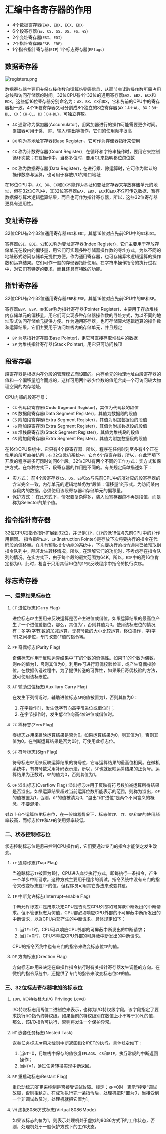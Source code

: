 # 汇编中各寄存器的作用 

- 4个数据寄存器(`EAX`、`EBX`、`ECX`、`EDX`)
- 6个段寄存器(`ES`、`CS`、`SS`、`DS`、`FS`、`GS`)
- 2个变址寄存器(`ESI`、`EDI`) 
- 2个指针寄存器(`ESP`、`EBP`)
- 1个指令指针寄存器(`EIP`) 1个标志寄存器(`EFlags`)

## 数据寄存器

![registers.png](.pic/x86-registers.png)

数据寄存器主要用来保存操作数和运算结果等信息，从而节省读取操作数所需占用总线和访问存储器的时间。32位CPU有4个32位的通用寄存器`EAX`、`EBX`、`ECX`和`EDX`。这些低16位寄存器分别命名为：`AX`、`BX`、`CX`和`DX`，它和先前的CPU中的寄存器相一致。4个16位寄存器又可分割成8个独立的8位寄存器(`AX`：`AH`-`AL`、`BX`：`BH`-`BL`、`CX`：`CH`-`CL`、`DX`：`DH`-`DL`)，可独立存取。

- `AX` 通常称为累加器(Accumulator)，用累加器进行的操作可能需要更少时间。累加器可用于乘、 除、输入/输出等操作，它们的使用频率很高

- `BX` 称为基地址寄存器(Base Register)，它可作为存储器指针来使用

- `CX` 称为计数寄存器(Count Register)，在循环和字符串操作时，要用它来控制循环次数；在位操作中，当移多位时，要用CL来指明移位的位数

- `DX` 称为数据寄存器(Data Register)，在进行乘、除运算时，它可作为默认的操作数参与运算，也可用于存放I/O的端口地址

在16位CPU中，`AX`、`BX`、`CX`和`DX`不能作为基址和变址寄存器来存放存储单元的地址，但在32位CPU中，其32位寄存器`EAX`、`EBX`、`ECX`和`EDX`不仅可传送数据、暂存数据保存算术逻辑运算结果，而且也可作为指针寄存器，所以，这些32位寄存器更具有通用性。

## 变址寄存器

32位CPU有2个32位通用寄存器`ESI`和`EDI`。其低16位对应先前CPU中的`SI`和`DI`。

寄存器`ESI`、`EDI`、`SI`和`DI`称为变址寄存器(Index Register)，它们主要用于存放存储单元在段内的偏移量，用它们可实现多种存储器操作数的寻址方式，为以不同的地址形式访问存储单元提供方便。作为通用寄存器，也可存储算术逻辑运算的操作数和运算结果。它们可作一般的存储器指针使用。在字符串操作指令的执行过程中，对它们有特定的要求，而且还具有特殊的功能。

## 指针寄存器

32位CPU有2个32位通用寄存器`EBP`和`ESP`。其低16位对应先前CPU中的`BP`和`SP`。

寄存器`EBP`、`ESP`、`BP`和`SP`称为指针寄存器(Pointer Register)，主要用于存放堆栈内存储单元的偏移量，用它们可实现多种存储器操作数的寻址方式，为以不同的地址形式访问存储单元提供方便。作为通用寄存器，也可存储算术逻辑运算的操作数和运算结果。它们主要用于访问堆栈内的存储单元，并且规定：

- `BP` 为基指针寄存器(Base Pointer)，用它可直接存取堆栈中的数据
- `SP` 为堆栈指针寄存器(Stack Pointer)，用它只可访问栈顶

## 段寄存器

段寄存器是根据内存分段的管理模式而设置的。内存单元的物理地址由段寄存器的值和一个偏移量组合而成的，这样可用两个较少位数的值组合成一个可访问较大物理空间的内存地址。

CPU内部的段寄存器：
- `CS` 代码段寄存器(Code Segment Register)，其值为代码段的段值
- `DS` 数据段寄存器(Data Segment Register)，其值为数据段的段值
- `ES` 附加段寄存器(Extra Segment Register)，其值为附加数据段的段值
- `FS` 附加段寄存器(Extra Segment Register)，其值为附加数据段的段值
- `SS` 堆栈段寄存器(Stack Segment Register)，其值为堆栈段的段值
- `GS` 附加段寄存器(Extra Segment Register)，其值为附加数据段的段值

在16位CPU系统中，它只有4个段寄存器，所以，程序在任何时刻至多有4个正在使用的段可直接访问；在32位微机系统中，它有6个段寄存器，所以，在此环境下开发的程序最多可同时访问6个段。32位CPU有两个不同的工作方式：实方式和保护方式。在每种方式下，段寄存器的作用是不同的。有关规定简单描述如下：
- 实方式： 前4个段寄存器`CS`、`DS`、`ES`和`SS`与先前CPU中的所对应的段寄存器的含义完全一致，内存单元的逻辑地址仍为“段值：偏移量”的形式。为访问某内存段内的数据，必须使用该段寄存器和存储单元的偏移量。
-  保护方式： 在此方式下，情况要复杂得多，装入段寄存器的不再是段值，而是称为Selector的某个值。

## 指令指针寄存器

32位CPU把指令指针扩展到32位，并记作`EIP`，`EIP`的低16位与先前CPU中的`IP`作用相同。
指令指针`EIP`、`IP`(Instruction Pointer)是存放下次将要执行的指令在代码段的偏移量。在具有预取指令功能的系统中，下次要执行的指令通常已被预取到指令队列中，除非发生转移情况。所以，在理解它们的功能时，不考虑存在指令队列的情况。在实方式下，由于每个段的最大范围为64K，所以，`EIP`中的高16位肯定都为0，此时，相当于只用其低16位的`IP`来反映程序中指令的执行次序。

## 标志寄存器

### 一、运算结果标志位

1. `CF` 进位标志(Carry Flag)

    进位标志`CF`主要用来反映运算是否产生进位或借位。如果运算结果的最高位产生了一个进位或借位，那么，其值为1，否则其值为0。使用该标志位的情况有：多字(字节)数的加减运算，无符号数的大小比较运算，移位操作，字(字节)之间移位，专门改变`CF`值的指令等。

2. `PF` 奇偶标志(Parity Flag)

    奇偶标志`PF`用于反映运算结果中“1”的个数的奇偶性。如果“1”的个数为偶数，则`PF`的值为1，否则其值为0。利用`PF`可进行奇偶校验检查，或产生奇偶校验位。在数据传送过程中，为了提供传送的可靠性，如果采用奇偶校验的方法，就可使用该标志位。

3. `AF` 辅助进位标志(Auxiliary Carry Flag)

    在发生下列情况时，辅助进位标志`AF`的值被置为1，否则其值为0：
    
    1. 在字操作时，发生低字节向高字节进位或借位时；
    2. 在字节操作时，发生低4位向高4位进位或借位时。

4. `ZF` 零标志(Zero Flag)

    零标志`ZF`用来反映运算结果是否为0。如果运算结果为0，则其值为1，否则其值为0。在判断运算结果是否为0时，可使用此标志位。

5. `SF` 符号标志(Sign Flag)

    符号标志`SF`用来反映运算结果的符号位，它与运算结果的最高位相同。在微机系统中，有符号数采用补码表示法，所以，`SF`也就反映运算结果的正负号。运算结果为正数时，`SF`的值为0，否则其值为1。

6. `OF` 溢出标志(Overflow Flag)
溢出标志`OF`用于反映有符号数加减运算所得结果是否溢出。如果运算结果超过当前运算位数所能表示的范围，则称为溢出，`OF`的值被置为1，否则，`OF`的值被清为0。“溢出”和“进位”是两个不同含义的概念，不要混淆。

对以上6个运算结果标志位，在一般编程情况下，标志位`CF`、`ZF`、`SF`和`OF`的使用频率较高，而标志位`PF`和`AF`的使用频率较低。

### 二、状态控制标志位

状态控制标志位是用来控制CPU操作的，它们要通过专门的指令才能使之发生改变。

1. `TF` 追踪标志(Trap Flag)

    当追踪标志`TF`被置为1时，CPU进入单步执行方式，即每执行一条指令，产生一个单步中断请求。这种方式主要用于程序的调试。指令系统中没有专门的指令来改变标志位TF的值，但程序员可用其它办法来改变其值。

2. `IF` 中断允许标志(Interrupt-enable Flag)

    中断允许标志`IF`是用来决定CPU是否响应CPU外部的可屏蔽中断发出的中断请求。但不管该标志为何值，CPU都必须响应CPU外部的不可屏蔽中断所发出的中断请求，以及CPU内部产生的中断请求。具体规定如下：

    1. 当`IF`=1时，CPU可以响应CPU外部的可屏蔽中断发出的中断请求；
    2. 当`IF`=0时，CPU不响应CPU外部的可屏蔽中断发出的中断请求。
    
    CPU的指令系统中也有专门的指令来改变标志位`IF`的值。

3. `DF` 方向标志(Direction Flag)
    
    方向标志`DF`用来决定在串操作指令执行时有关指针寄存器发生调整的方向。在微机的指令系统中，还提供了专门的指令来改变标志位`DF`的值。

### 三、32位标志寄存器增加的标志位

1. `IOPL` I/O特权标志(I/O Privilege Level)

    I/O特权标志用两位二进制位来表示，也称为I/O特权级字段。该字段指定了要求执行I/O指令的特权级。如果当前的特权级别在数值上小于等于`IOPL`的值，那么，该I/O指令可执行，否则将发生一个保护异常。

2. `NT` 嵌套任务标志(Nested Task)

    嵌套任务标志`NT`用来控制中断返回指令IRET的执行。具体规定如下：
    
    1. 当`NT`=0，用堆栈中保存的值恢复`EFLAGS`、`CS`和`EIP`，执行常规的中断返回操作；
    2. 当`NT`=1，通过任务转换实现中断返回。

3. `RF` 重启动标志(Restart Flag)

    重启动标志RF用来控制是否接受调试故障。规定：`RF`=0时，表示“接受”调试故障，否则拒绝之。在成功执行完一条指令后，处理机把RF置为0，当接受到一个非调试故障时，处理机就把它置为1。

4. `VM` 虚拟8086方式标志(Virtual 8086 Mode)

    如果该标志的值为1，则表示处理机处于虚拟的8086方式下的工作状态，否则，处理机处于一般保护方式下的工作状态。